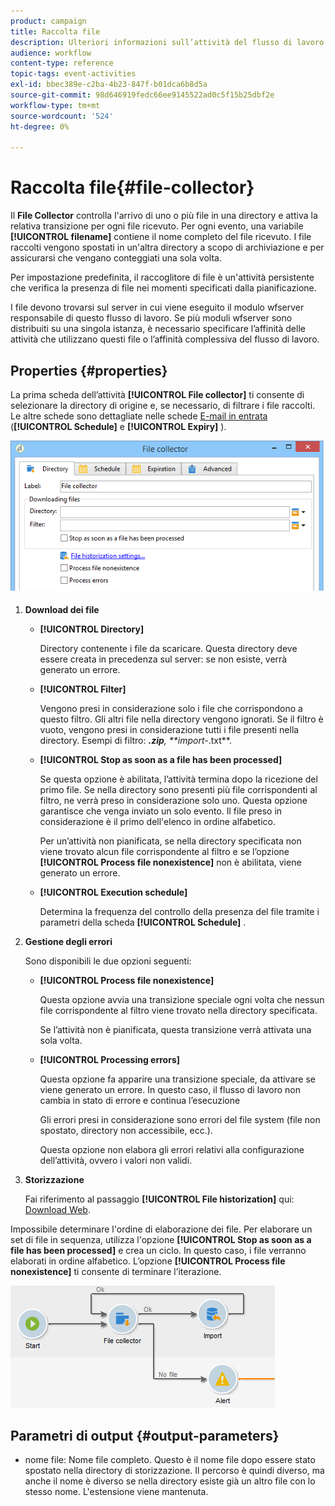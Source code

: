 ```yaml
---
product: campaign
title: Raccolta file
description: Ulteriori informazioni sull’attività del flusso di lavoro di raccolta file
audience: workflow
content-type: reference
topic-tags: event-activities
exl-id: bbec389e-c2ba-4b23-847f-b01dca6b8d5a
source-git-commit: 98d646919fedc66ee9145522ad0c5f15b25dbf2e
workflow-type: tm+mt
source-wordcount: '524'
ht-degree: 0%

---
```


# Raccolta file{#file-collector}

Il **File Collector** controlla l&#39;arrivo di uno o più file in una directory e attiva la relativa transizione per ogni file ricevuto. Per ogni evento, una variabile **[!UICONTROL filename]** contiene il nome completo del file ricevuto. I file raccolti vengono spostati in un&#39;altra directory a scopo di archiviazione e per assicurarsi che vengano conteggiati una sola volta.

Per impostazione predefinita, il raccoglitore di file è un&#39;attività persistente che verifica la presenza di file nei momenti specificati dalla pianificazione.

I file devono trovarsi sul server in cui viene eseguito il modulo wfserver responsabile di questo flusso di lavoro. Se più moduli wfserver sono distribuiti su una singola istanza, è necessario specificare l’affinità delle attività che utilizzano questi file o l’affinità complessiva del flusso di lavoro.

## Properties {#properties}

La prima scheda dell’attività **[!UICONTROL File collector]** ti consente di selezionare la directory di origine e, se necessario, di filtrare i file raccolti. Le altre schede sono dettagliate nelle schede [E-mail in entrata](../../workflow/using/inbound-emails.md) (**[!UICONTROL Schedule]** e **[!UICONTROL Expiry]** ).

![](assets/file_collect_edit.png)

1. **Download dei file**

   * **[!UICONTROL Directory]**

      Directory contenente i file da scaricare. Questa directory deve essere creata in precedenza sul server: se non esiste, verrà generato un errore.

   * **[!UICONTROL Filter]**

      Vengono presi in considerazione solo i file che corrispondono a questo filtro. Gli altri file nella directory vengono ignorati. Se il filtro è vuoto, vengono presi in considerazione tutti i file presenti nella directory. Esempi di filtro: ***.zip**, **import-*.txt**.

   * **[!UICONTROL Stop as soon as a file has been processed]**

      Se questa opzione è abilitata, l’attività termina dopo la ricezione del primo file. Se nella directory sono presenti più file corrispondenti al filtro, ne verrà preso in considerazione solo uno. Questa opzione garantisce che venga inviato un solo evento. Il file preso in considerazione è il primo dell&#39;elenco in ordine alfabetico.

      Per un’attività non pianificata, se nella directory specificata non viene trovato alcun file corrispondente al filtro e se l’opzione **[!UICONTROL Process file nonexistence]** non è abilitata, viene generato un errore.

   * **[!UICONTROL Execution schedule]**

      Determina la frequenza del controllo della presenza del file tramite i parametri della scheda **[!UICONTROL Schedule]** .

1. **Gestione degli errori**

   Sono disponibili le due opzioni seguenti:

   * **[!UICONTROL Process file nonexistence]**

      Questa opzione avvia una transizione speciale ogni volta che nessun file corrispondente al filtro viene trovato nella directory specificata.

      Se l’attività non è pianificata, questa transizione verrà attivata una sola volta.

   * **[!UICONTROL Processing errors]**

      Questa opzione fa apparire una transizione speciale, da attivare se viene generato un errore. In questo caso, il flusso di lavoro non cambia in stato di errore e continua l’esecuzione

      Gli errori presi in considerazione sono errori del file system (file non spostato, directory non accessibile, ecc.).

      Questa opzione non elabora gli errori relativi alla configurazione dell’attività, ovvero i valori non validi.

1. **Storizzazione**

   Fai riferimento al passaggio **[!UICONTROL File historization]** qui: [Download Web](../../workflow/using/web-download.md).

Impossibile determinare l&#39;ordine di elaborazione dei file. Per elaborare un set di file in sequenza, utilizza l&#39;opzione **[!UICONTROL Stop as soon as a file has been processed]** e crea un ciclo. In questo caso, i file verranno elaborati in ordine alfabetico. L’opzione **[!UICONTROL Process file nonexistence]** ti consente di terminare l’iterazione.

![](assets/file_collect_loop.png)

## Parametri di output {#output-parameters}

* nome file: Nome file completo. Questo è il nome file dopo essere stato spostato nella directory di storizzazione. Il percorso è quindi diverso, ma anche il nome è diverso se nella directory esiste già un altro file con lo stesso nome. L&#39;estensione viene mantenuta.
